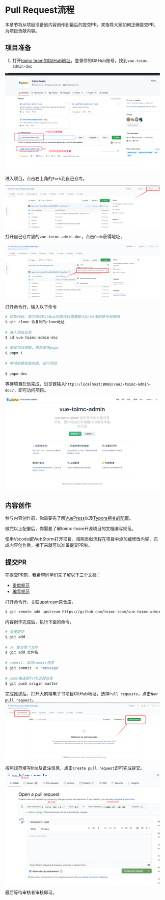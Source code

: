 # Pull Request流程

本章节将从项目准备到内容创作到最后的提交PR，来指导大家如何正确提交PR，为项目贡献内容。

## 项目准备

1. 打开[toimc team的GitHub地址](https://github.com/toimc-team)，登录你的GitHub账号，找到`vue-toimc-admin-doc`

![image-20220516115509209](./assets/image-20220516115509209.png)

进入项目，点击右上角的`Fork`到自己仓库。

![fork](./assets/fork.png)

打开自己仓库里的`vue-toimc-admin-doc`，点击`Code`获得地址，

![git clone](./assets/git-clone.png)

打开命令行，输入以下命令

```sh
# 拉取代码，首次使用GitHub拉取代码需要输入GitHub的账号和密码
$ git clone 你复制的clone地址

# 进入项目目录
$ cd vue-toimc-admin-doc

# 安装项目依赖，推荐使用pnpm
$ pnpm i

# 等待依赖安装完成，运行项目

$ pnpm dev

```

等待项目启动完成，浏览器输入`http://localhost:8080/vue3-toimc-admin-doc/`，即可访问项目。

![image-20220516115638864](./assets/image-20220516115638864.png)

##  内容创作

参与内容创作前，你需要先了解[VuePress](https://v2.vuepress.vuejs.org/zh/)以及[Typora相关的配置](https://toimc-team.github.io/notes-page/course/vuepress/#md%E8%BD%AF%E4%BB%B6%E4%B8%8B%E8%BD%BD)。

做完以上配置后，你需要了解toimc-team开源项目的文档编写规范。

使用Vscode或WebStorm打开项目，按照贡献流程在项目中添加或修改内容，完成内容创作后，接下来就可以准备提交PR啦。

## 提交PR

在提交PR前，我希望同学们先了解以下三个文档：

* [贡献规范](../docs/guide.md)
* [编写规范](../docs/standard.md)

打开命令行，关联upstream原仓库，

```sh
$ git remote add upstream https://github.com/toimc-team/vue-toimc-admin-doc.git
```

内容创作完成后，执行下面的命令，

```sh
# 全量提交
$ git add .

# or 提交某个文件
$ git add 文件名

# commit，添加commit信息
$ git commit -m 'message'

# push推送到fork远程仓库
$ git push origin master
```

完成推送后，打开大前端电子书项目GitHub地址，选择`Pull requests`，点击`New pull request`。
![pull-request](./assets/pull-request.png)

按照规范填写title及备注信息，点击`Create pull request`即可完成提交。
![create-pull-request](./assets/create-pull-request.png)

最后等待审核者审核即可。
